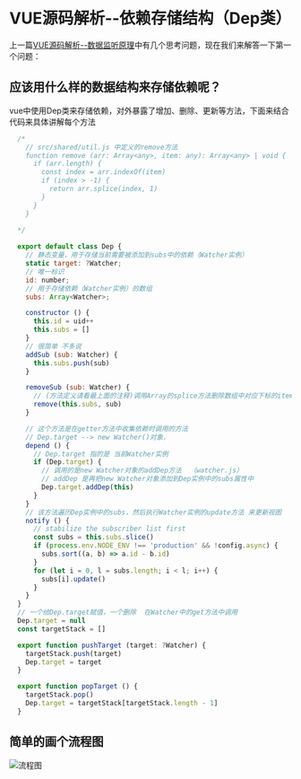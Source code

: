 # VUE源码解析--依赖存储结构（Dep类）
  上一篇[VUE源码解析--数据监听原理](https://juejin.im/post/5ee0a51ce51d45788d1cd038)中有几个思考问题，现在我们来解答一下第一个问题：

  ## 应该用什么样的数据结构来存储依赖呢？
  vue中使用Dep类来存储依赖，对外暴露了增加、删除、更新等方法，下面来结合代码来具体讲解每个方法

  ``` javascript
    /*
      // src/shared/util.js 中定义的remove方法
      function remove (arr: Array<any>, item: any): Array<any> | void {
        if (arr.length) {
          const index = arr.indexOf(item)
          if (index > -1) {
            return arr.splice(index, 1)
          }
        }
      }
    
    */

    export default class Dep {
      // 静态变量，用于存储当前需要被添加到subs中的依赖（Watcher实例）
      static target: ?Watcher;
      // 唯一标识
      id: number;
      // 用于存储依赖（Watcher实例）的数组
      subs: Array<Watcher>;

      constructor () {
        this.id = uid++
        this.subs = []
      }
      // 很简单 不多说
      addSub (sub: Watcher) {
        this.subs.push(sub)
      }

      removeSub (sub: Watcher) {
        // (方法定义请看最上面的注释)调用Array的splice方法删除数组中对应下标的item
        remove(this.subs, sub)
      }

      // 这个方法是在getter方法中收集依赖时调用的方法
      // Dep.target --> new Watcher()对象， 
      depend () {
        // Dep.target 指的是 当前Watcher实例
        if (Dep.target) {
          // 调用的是new Watcher对象的addDep方法  （watcher.js）
          // addDep 是再把new Watcher对象添加到Dep实例中的subs属性中
          Dep.target.addDep(this)
        }
      }
      // 该方法遍历Dep实例中的subs，然后执行Watcher实例的update方法 来更新视图
      notify () {
        // stabilize the subscriber list first
        const subs = this.subs.slice()
        if (process.env.NODE_ENV !== 'production' && !config.async) {
          subs.sort((a, b) => a.id - b.id)
        }
        for (let i = 0, l = subs.length; i < l; i++) {
          subs[i].update()
        }
      }
    }
    // 一个给Dep.target赋值，一个删除  在Watcher中的get方法中调用
    Dep.target = null
    const targetStack = []

    export function pushTarget (target: ?Watcher) {
      targetStack.push(target)
      Dep.target = target
    }

    export function popTarget () {
      targetStack.pop()
      Dep.target = targetStack[targetStack.length - 1]
    }
  ``` 
  ## 简单的画个流程图
  ![流程图](https://user-gold-cdn.xitu.io/2020/7/7/173285a4d13dd983?imageView2/0/w/1280/h/960/format/webp/ignore-error/1)

  
